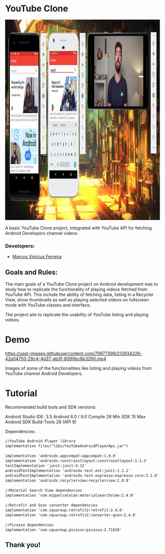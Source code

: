 # YouTube Clone

<img src="./demo/youtube-clone.jpg" height="650" width="1400">

A basic YouTube Clone project, integrated with YouTube API for fetching Android Developers channel videos.

### Developers: 
* [Marcos Vinicius Ferreira](https://github.com/marcosnaofazisso) 

## Goals and Rules:
The main goals of a YouTube Clone project on Android development was to study how to replicate the functionality of playing videos fetched from YouTube API. This include the ability of fetching data, listing in a Recycler View, show thumbnails as well as playing selected videos on fullscreen mode with YouTube classes and interface.

The project aim to replicate the usability of YouTube listing and playing videos. 

# Demo

https://user-images.githubusercontent.com/79977399/213934226-42a04750-29c4-4d37-ab3f-8090bc6b3260.mp4

Images of some of the functionalities like listing and playing videos from YouTube channel Android Developers.

# Tutorial
Recommended build tools and SDK versions:

Android Studio IDE: 3.5
Android 8.0 / 9.0
Compile 26
Min SDK 15
Max Android SDK Build-Tools 28 (API 9)

Dependencies:

    //YouTube Android Player library
    implementation files("libs/YouTubeAndroidPlayerApi.jar")

    implementation 'androidx.appcompat:appcompat:1.0.0'
    implementation 'androidx.constraintlayout:constraintlayout:1.1.3'
    testImplementation 'junit:junit:4.12'
    androidTestImplementation 'androidx.test.ext:junit:1.1.1'
    androidTestImplementation 'androidx.test.espresso:espresso-core:3.1.0'
    implementation 'androidx.recyclerview:recyclerview:1.0.0'

    //Material Search View dependencies
    implementation 'com.miguelcatalan:materialsearchview:1.4.0'

    //Retrofit and Gson converter dependencies
    implementation 'com.squareup.retrofit2:retrofit:2.4.0'
    implementation 'com.squareup.retrofit2:converter-gson:2.4.0'

    //Picasso dependencies
    implementation 'com.squareup.picasso:picasso:2.71828'


## Thank you!

